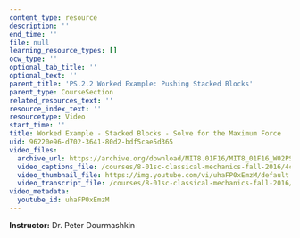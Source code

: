 ```yaml
---
content_type: resource
description: ''
end_time: ''
file: null
learning_resource_types: []
ocw_type: ''
optional_tab_title: ''
optional_text: ''
parent_title: 'PS.2.2 Worked Example: Pushing Stacked Blocks'
parent_type: CourseSection
related_resources_text: ''
resource_index_text: ''
resourcetype: Video
start_time: ''
title: Worked Example - Stacked Blocks - Solve for the Maximum Force
uid: 96220e96-d702-3641-80d2-bdf5cae5d365
video_files:
  archive_url: https://archive.org/download/MIT8.01F16/MIT8_01F16_W02PS01v02_2_360p.mp4
  video_captions_file: /courses/8-01sc-classical-mechanics-fall-2016/4c8262d5818c57fabdcd9f75b90c00e7_uhaFP0xEmzM.vtt
  video_thumbnail_file: https://img.youtube.com/vi/uhaFP0xEmzM/default.jpg
  video_transcript_file: /courses/8-01sc-classical-mechanics-fall-2016/f6180c096a07f0106c6083397283fea2_uhaFP0xEmzM.pdf
video_metadata:
  youtube_id: uhaFP0xEmzM
---
```


**Instructor:** Dr. Peter Dourmashkin

